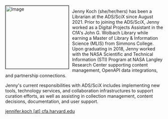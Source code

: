 
<img src="{{ site.baseurl }}/about/team/img/jkoch.jpg" height="200" width="200" alt="Image" style="float: left; margin: 4px 10px 0px 0px; border: 1px solid #000000;">

Jenny Koch (she/her/hers) has been a Librarian at the ADS/SciX since August 2021. Prior to joining the ADS/SciX, Jenny worked as a Digital Projects Assistant in the CfA's John G. Wolbach Library while earning a Master of Library & Information Science (MLIS) from Simmons College. Upon graduating in 2018, Jenny worked with the NASA Scientific and Technical Information (STI) Program at NASA Langley Research Center supporting content management, OpenAPI data integrations, and partnership connections.

Jenny's current responsibilities with ADS/SciX includes implementing new tools, technology services, and collaboration infrastructures to support curation efforts, as well as assisting in collection management, content decisions, documentation, and user support.

[jennifer.koch [at] cfa.harvard.edu](mailto:jennifer.koch@cfa.harvard.edu)
